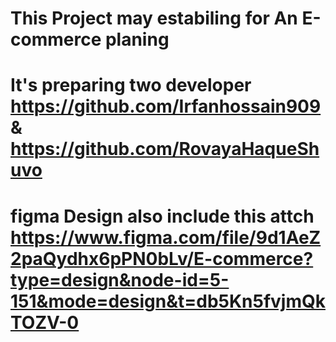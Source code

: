 
# This Project may estabiling for An E-commerce planing
# It's preparing two developer https://github.com/Irfanhossain909 & https://github.com/RovayaHaqueShuvo
# figma Design also include this attch https://www.figma.com/file/9d1AeZ2paQydhx6pPN0bLv/E-commerce?type=design&node-id=5-151&mode=design&t=db5Kn5fvjmQkTOZV-0
